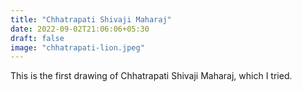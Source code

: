 ```yaml
---
title: "Chhatrapati Shivaji Maharaj"
date: 2022-09-02T21:06:06+05:30
draft: false
image: "chhatrapati-lion.jpeg"
---
```


This is the first drawing of Chhatrapati Shivaji Maharaj, which I tried.
